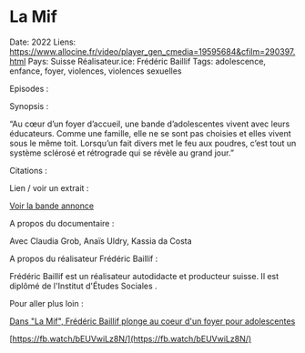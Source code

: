 # La Mif

Date: 2022
Liens: https://www.allocine.fr/video/player_gen_cmedia=19595684&cfilm=290397.html
Pays: Suisse
Réalisateur.ice: Frédéric Baillif
Tags: adolescence, enfance, foyer, violences, violences sexuelles

Episodes :

Synopsis :

“Au cœur d’un foyer d’accueil, une bande d’adolescentes vivent avec leurs éducateurs. Comme une famille, elle ne se sont pas choisies et elles vivent sous le même toit. Lorsqu’un fait divers met le feu aux poudres, c’est tout un système sclérosé et rétrograde qui se révèle au grand jour.”

Citations :

Lien / voir un extrait :

[Voir la bande annonce](https://www.allocine.fr/video/player_gen_cmedia=19595684&cfilm=290397.html)

A propos du documentaire :

Avec Claudia Grob, Anaïs Uldry, Kassia da Costa

A propos du réalisateur Frédéric Baillif :

Frédéric Baillif est un réalisateur autodidacte et producteur suisse. Il est diplômé de l'Institut d'Études Sociales .

Pour aller plus loin :

[Dans "La Mif", Frédéric Baillif plonge au coeur d'un foyer pour adolescentes](https://www.rts.ch/info/culture/cinema/12909593-dans-la-mif-frederic-baillif-plonge-au-coeur-dun-foyer-pour-adolescentes.html) 

[https://fb.watch/bEUVwiLz8N/](https://fb.watch/bEUVwiLz8N/)